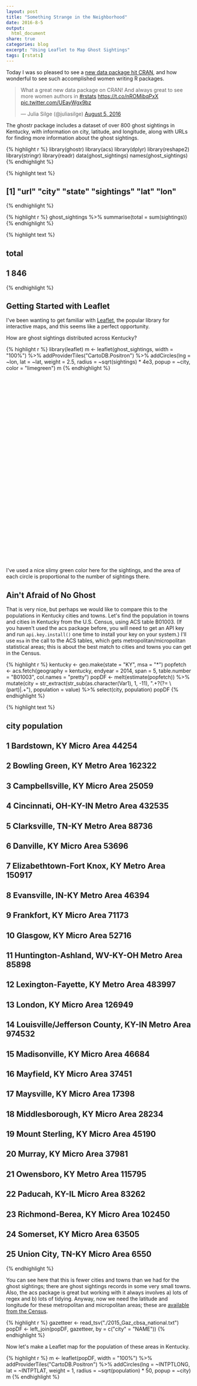 ```yaml
---
layout: post
title: "Something Strange in the Neighborhood"
date: 2016-8-5
output:
  html_document
share: true
categories: blog
excerpt: "Using Leaflet to Map Ghost Sightings"
tags: [rstats]
---
```




Today I was so pleased to see a [new data package hit CRAN](https://cran.r-project.org/web/packages/ghostr/), and how wonderful to see such accomplished women writing R packages.

<blockquote class="twitter-tweet" data-lang="en"><p lang="en" dir="ltr">What a great new data package on CRAN! And always great to see more women authors in <a href="https://twitter.com/hashtag/rstats?src=hash">#rstats</a> <a href="https://t.co/nROMibqPxX">https://t.co/nROMibqPxX</a> <a href="https://t.co/UEayWgx9bz">pic.twitter.com/UEayWgx9bz</a></p>&mdash; Julia Silge (@juliasilge) <a href="https://twitter.com/juliasilge/status/761551224646668289">August 5, 2016</a></blockquote>
<script async src="http://platform.twitter.com/widgets.js" charset="utf-8"></script>

The ghostr package includes a dataset of over 800 ghost sightings in Kentucky, with information on city, latitude, and longitude, along with URLs for finding more information about the ghost sightings.


{% highlight r %}
library(ghostr)
library(acs)
library(dplyr)
library(reshape2)
library(stringr)
library(readr)
data(ghost_sightings)
names(ghost_sightings)
{% endhighlight %}



{% highlight text %}
## [1] "url"       "city"      "state"     "sightings" "lat"       "lon"
{% endhighlight %}



{% highlight r %}
ghost_sightings %>% summarise(total = sum(sightings))
{% endhighlight %}



{% highlight text %}
##   total
## 1   846
{% endhighlight %}

## Getting Started with Leaflet

I've been wanting to get familiar with [Leaflet](https://rstudio.github.io/leaflet/), the popular library for interactive maps, and this seems like a perfect opportunity.

How are ghost sightings distributed across Kentucky?


{% highlight r %}
library(leaflet)
m <- leaflet(ghost_sightings, width = "100%") %>%
        addProviderTiles("CartoDB.Positron") %>%
        addCircles(lng = ~lon, lat = ~lat, weight = 2.5,
                   radius = ~sqrt(sightings) * 4e3, popup = ~city,
                   color = "limegreen")
m
{% endhighlight %}

<!--html_preserve--><div id="htmlwidget-4571" style="width:100%;height:504px;" class="leaflet html-widget"></div>
<script type="application/json" data-for="htmlwidget-4571">{"x":{"calls":[{"method":"addProviderTiles","args":["CartoDB.Positron",null,null,{"errorTileUrl":"","noWrap":false,"zIndex":null,"unloadInvisibleTiles":null,"updateWhenIdle":null,"detectRetina":false,"reuseTiles":false}]},{"method":"addCircles","args":[[36.65171,36.859969,36.690899,38.959508,36.694777,36.76229,37.319255,38.489803,36.804808,36.83342,38.478414,37.734016,38.262293,36.866477,37.809228,36.870611,37.571753,37.396769,37.401992,38.592563,37.62038,39.106449,37.160043,36.964815,36.857278,37.568694,38.520628,37.545613,37.91034,37.619264,37.378667,37.476199,37.787563,36.968522,37.494236,38.062395,38.682572,37.192547,37.348702,39.02756,36.988966,38.786457,36.86505,37.538935,36.722307,37.343397,37.734253,38.680896,38.404804,37.136717,36.783977,37.417268,37.495333,37.476712,37.859248,36.90398,37.83339,36.826754,37.102841,36.759779,37.26704,36.948699,37.743376,39.083671,37.464527,38.324236,38.782844,36.978148,38.390353,37.645633,37.167268,39.112838,36.741682,38.682012,37.623154,37.274212,37.189532,37.516476,37.588949,37.094497,36.980056,37.929235,37.703065,39.016728,37.278411,36.863889,37.892149,38.1051,38.676737,36.799428,36.669649,37.066744,36.829984,37.934257,38.52258,38.4223,38.99895,37.636164,36.663447,37.916104,39.075061,36.642861,38.200906,36.722263,39.047205,36.504228,36.639778,38.209797,38.737563,36.939811,36.995884,37.601728,37.063394,37.25171,36.942589,38.332581,37.260894,38.573135,37.201154,37.892844,36.648378,37.786206,37.417267,36.764777,37.254167,36.843144,37.751726,37.762298,37.451159,37.900055,37.24954,39.066147,36.882588,37.836154,37.391768,38.293412,36.865601,37.179496,37.077313,37.49511,37.473132,37.160925,38.943118,37.866483,37.700638,37.880343,37.445046,37.553146,37.16732,37.586743,37.003698,37.943411,36.853701,37.085054,38.407567,37.619525,37.531766,39.048116,38.037297,37.348154,37.480054,36.920165,36.986434,37.936997,38.040584,37.318406,37.024533,37.493103,38.435901,37.128977,38.114254,38.252665,37.82593,37.917315,36.852033,37.328101,37.153701,37.332829,37.572876,36.741724,37.135,38.641185,37.35038,36.607257,38.150908,37.163333,36.829794,38.183971,37.683378,37.236712,38.056468,37.352862,38.050063,37.937016,37.272275,36.610333,37.071667,37.383656,39.091449,37.880634,36.665047,38.300081,37.372778,37.771907,38.144802,37.083389,37.616667,37.814538,38.209799,38.462288,38.548121,37.650351,38.310625,37.733106,37.479267,36.76203,37.142796,37.665653,37.109216,38.345068,37.397545,37.840346,37.851156,37.747857,37.74951,37.900961,37.673933,37.387048,36.828696,38.298056,38.517303,37.056179,36.84532,37.415878,38.120081,37.917388,37.752592,37.486196,38.086474,37.177022,36.753378,37.606989,38.212014,37.988399,36.694528,38.22257,37.795084,37.798376,37.092022,37.524226,38.72091,37.857173,37.685341,38.271739,37.53119,37.845637,36.832282,36.88401,36.920326,38.03173,37.868611,36.70228,36.723933,36.788419,37.60227,37.771207,38.599243,38.818093,38.052576,37.182873,37.335104,37.74258,38.137015,38.875619,37.844263,38.783396,36.565615,38.179529,37.921476,37.08311,37.999516,38.478607,37.118432,37.683107,36.723412,36.964775,36.743417,38.638125,37.862023,37.990079,36.642281,36.904809,37.178982,37.680278],[-86.261378,-83.248116,-85.134678,-84.387995,-88.278369,-85.010229,-83.970483,-82.828222,-83.64575,-83.841589,-82.637939,-82.756975,-85.057731,-83.888814,-85.466902,-89.009787,-83.70686,-82.654322,-86.875826,-85.317734,-82.269029,-84.478831,-87.02833,-82.948495,-88.350315,-84.296322,-84.384383,-86.153581,-85.316622,-82.843773,-85.903023,-83.674914,-85.672737,-86.480804,-85.148848,-85.710249,-84.065763,-86.267755,-83.476296,-84.724113,-84.59994,-84.369659,-87.835295,-87.258332,-83.622138,-85.341907,-83.547409,-85.179398,-82.600437,-85.95692,-83.228233,-86.996106,-86.221361,-87.820016,-83.918532,-83.068778,-86.632762,-83.453522,-85.30635,-89.1034,-83.212674,-84.096876,-87.703906,-84.508554,-84.506604,-85.472459,-84.605221,-82.988495,-84.294101,-84.77217,-87.692507,-84.47272,-88.295514,-84.589943,-82.723769,-87.511944,-84.11771,-82.806713,-86.0558,-88.080301,-85.612191,-86.179414,-85.864941,-84.600777,-84.658555,-83.194167,-83.445067,-85.7589,-84.330214,-88.791361,-88.528051,-84.599941,-83.770031,-82.887386,-82.717108,-83.733808,-84.626611,-86.717487,-87.47739,-85.956247,-84.447163,-83.927702,-84.873284,-86.577218,-84.559917,-88.874226,-85.796644,-84.558831,-85.058284,-83.843256,-85.911921,-85.905519,-85.422464,-87.279719,-84.008263,-82.948502,-85.498855,-82.830168,-87.178885,-86.221916,-87.166392,-82.793494,-87.480834,-88.295313,-85.786111,-83.321848,-86.413588,-84.843285,-86.90916,-86.754988,-83.193228,-84.703189,-83.878536,-87.590013,-82.729046,-83.658804,-87.488619,-85.906918,-83.391572,-82.843615,-84.815783,-83.373237,-84.544109,-82.538763,-83.973813,-86.283862,-87.143885,-83.383513,-82.92905,-84.793838,-84.161044,-84.641887,-83.157117,-88.886727,-85.378847,-84.577996,-82.790716,-84.508831,-84.896617,-82.955163,-86.293864,-83.190305,-86.947219,-86.902215,-84.503716,-84.939398,-84.075209,-87.131941,-84.967173,-84.083265,-82.603212,-85.758456,-82.401257,-82.731825,-83.354072,-87.498888,-83.761864,-88.081135,-82.752659,-88.636715,-82.776111,-83.744365,-82.694046,-83.714285,-84.683834,-82.749722,-84.849113,-83.432684,-87.916692,-87.475276,-83.943256,-84.340492,-85.545788,-85.991631,-85.891082,-88.314761,-84.748056,-87.642784,-84.495776,-84.572996,-87.442788,-83.174065,-84.268056,-87.111168,-83.764085,-88.600048,-84.409444,-82.807105,-84.252987,-85.303568,-84.999673,-84.951623,-85.487459,-86.988883,-82.518763,-83.694918,-82.92384,-82.771549,-87.881959,-85.615517,-87.76279,-85.94913,-87.354172,-84.294654,-85.969963,-82.747112,-87.546675,-82.537375,-84.116322,-82.748056,-82.697663,-85.088567,-86.887219,-87.265553,-83.614635,-84.858336,-83.068782,-84.090485,-83.126284,-84.635777,-86.190542,-87.528617,-85.223567,-85.715792,-83.958816,-85.355235,-83.704081,-87.761964,-84.604108,-85.893019,-82.958228,-87.414127,-85.222182,-84.686335,-84.661888,-83.858252,-83.534594,-85.702456,-88.520048,-85.342453,-82.597222,-85.69164,-87.262783,-83.819089,-87.113052,-82.757937,-83.318795,-84.660609,-84.729946,-83.148226,-82.579599,-84.144095,-85.074398,-84.610221,-82.417369,-84.901615,-88.811168,-82.871276,-83.259622,-88.74422,-85.943575,-85.475454,-82.826826,-86.87138,-84.470494,-89.089235,-84.159656,-84.560498,-84.66161,-84.17965,-88.738942,-84.08882,-83.302123,-83.684167],[4000,5656.85424949238,5656.85424949238,4000,4000,5656.85424949238,5656.85424949238,4000,4000,6928.20323027551,17888.5438199983,5656.85424949238,4000,6928.20323027551,5656.85424949238,4000,4000,5656.85424949238,4000,4000,4000,12000,4000,4000,8000,5656.85424949238,4000,5656.85424949238,8944.27190999916,5656.85424949238,4000,5656.85424949238,4000,17888.5438199983,6928.20323027551,4000,4000,4000,8000,8000,4000,5656.85424949238,4000,5656.85424949238,4000,6928.20323027551,8000,4000,4000,4000,5656.85424949238,4000,4000,4000,4000,4000,5656.85424949238,8000,4000,5656.85424949238,4000,17888.5438199983,4000,12000,4000,4000,5656.85424949238,5656.85424949238,8944.27190999916,8944.27190999916,6928.20323027551,5656.85424949238,4000,5656.85424949238,5656.85424949238,4000,4000,6928.20323027551,4000,5656.85424949238,5656.85424949238,4000,5656.85424949238,4000,5656.85424949238,5656.85424949238,4000,4000,12000,4000,5656.85424949238,6928.20323027551,8000,5656.85424949238,4000,5656.85424949238,5656.85424949238,5656.85424949238,24331.0501211929,24657.6560118759,14966.6295470958,4000,5656.85424949238,4000,4000,4000,4000,11313.7084989848,6928.20323027551,5656.85424949238,6928.20323027551,4000,4000,4000,4000,8000,4000,4000,8944.27190999916,6928.20323027551,4000,4000,4000,5656.85424949238,4000,5656.85424949238,4000,5656.85424949238,8000,4000,8000,4000,4000,14422.205101856,5656.85424949238,4000,5656.85424949238,8944.27190999916,4000,4000,5656.85424949238,4000,4000,6928.20323027551,5656.85424949238,4000,8000,5656.85424949238,4000,4000,5656.85424949238,4000,4000,4000,5656.85424949238,9797.95897113271,6928.20323027551,8000,8944.27190999916,5656.85424949238,4000,4000,6928.20323027551,5656.85424949238,8944.27190999916,8944.27190999916,5656.85424949238,8944.27190999916,4000,8944.27190999916,4000,12649.1106406735,4000,5656.85424949238,4000,5656.85424949238,4000,5656.85424949238,4000,8000,5656.85424949238,4000,4000,13856.406460551,4000,4000,6928.20323027551,4000,5656.85424949238,4000,8000,6928.20323027551,4000,4000,5656.85424949238,13266.4991614216,4000,4000,16000,8000,6928.20323027551,4000,4000,24331.0501211929,6928.20323027551,11313.7084989848,4000,4000,6928.20323027551,4000,4000,9797.95897113271,4000,4000,6928.20323027551,6928.20323027551,4000,5656.85424949238,5656.85424949238,4000,4000,8000,4000,10583.0052442584,4000,5656.85424949238,5656.85424949238,4000,5656.85424949238,4000,4000,5656.85424949238,4000,5656.85424949238,8000,4000,4000,5656.85424949238,4000,4000,11313.7084989848,4000,5656.85424949238,8000,4000,5656.85424949238,4000,4000,12000,4000,5656.85424949238,4000,5656.85424949238,4000,8000,4000,4000,4000,8000,10583.0052442584,4000,9797.95897113271,5656.85424949238,4000,6928.20323027551,4000,4000,4000,5656.85424949238,4000,5656.85424949238,5656.85424949238,4000,6928.20323027551,8000,5656.85424949238,5656.85424949238,5656.85424949238,6928.20323027551,4000,5656.85424949238,4000,5656.85424949238,6928.20323027551,5656.85424949238,4000,9797.95897113271,4000,6928.20323027551,11313.7084989848,4000,4000,4000,4000],null,null,{"lineCap":null,"lineJoin":null,"clickable":true,"pointerEvents":null,"className":"","stroke":true,"color":"limegreen","weight":2.5,"opacity":0.5,"fill":true,"fillColor":"limegreen","fillOpacity":0.2,"dashArray":null},["Adolphus","Ages Brookside","Albany","Alexandria","Almo","Alpha","Annville","Argillite","Arjay","Artemus","Ashland","Auxier","Bagdad","Barbourville","Bardstown","Bardwell","Beattyville","Beaver","Beaver Dam","Bedford","Belfry","Bellevue","Belton","Benham","Benton","Berea","Berry","Big Clifty","Bloomfield","Blue River","Bonnieville","Booneville","Boston","Bowling Green","Bradfordsville","Brooks","Brooksville","Brownsville","Buckhorn","Burlington","Burnside","Butler","Cadiz","Calhoun","Calvin","Campbellsville","Campton","Carrollton","Catlettsburg","Cave City","Cawood","Centertown","Clarkson","Clay","Clay City","Closplint","Cloverport","Coldiron","Columbia","Columbus","Combs","Corbin","Corydon","Covington","Crab Orchard","Crestwood","Crittenden","Cumberland","Cynthiana","Danville","Dawson Springs","Dayton","Dexter","Dry Ridge","Dwale","Earlington","East Bernstadt","Eastern","Eastview","Eddyville","Edmonton","Ekron","Elizabethtown","Erlanger","Eubank","Evarts","Ezel","Fairdale","Falmouth","Fancy Farm","Farmington","Ferguson","Flat Lick","Flatgap","Flatwoods","Flemingsburg","Florence","Fordsville","Fort Campbell","Fort Knox","Fort Thomas","Frakes","Frankfort","Franklin","Ft Mitchell","Fulton","Gamaliel","Georgetown","Ghent","Girdler","Glasgow","Glendale","Gradyville","Graham","Gray","Grayson","Greensburg","Greenup","Greenville","Guston","Guthrie","Hagerhill","Hanson","Hardin","Hardyville","Harlan","Harned","Harrodsburg","Hartford","Hawesville","Hazard","Hebron","Heidrick","Henderson","Hi Hat","Hillsboro","Hopkinsville","Horse Cave","Hoskinston","Hueysville","Hustonville","Hyden","Independence","Inez","Irvine","Irvington","Island","Jackson","Jeremiah","Junction City","Keavy","Keene","Kenvir","Kevil","La Grange","Lancaster","Langley","Latonia","Lawrenceburg","Leburn","Leitchfield","Lejunior","Lewisburg","Lewisport","Lexington","Liberty","Lily","Livermore","Lockport","London","Louisa","Louisville","Lovely","Lowmansville","Loyall","Madisonville","Manchester","Marion","Martin","Mayfield","Mayking","Maysville","Melvin","Middlesboro","Midway","Millstone","Monticello","Morehead","Morganfield","Mortons Gap","Mount Sterling","Mount Vernon","Mount Washington","Muldraugh","Munfordville","Murray","Nancy","Nebo","Newport","Nicholasville","Oak Grove","Olive Hill","Orlando","Owensboro","Owingsville","Paducah","Paint Lick","Paintsville","Paris","Pendleton","Perry Park","Perryville","Pewee Valley","Philpot","Pikeville","Pineville","Premium","Prestonsburg","Princeton","Prospect","Providence","Radcliff","Reed","Richmond","Rineyville","River","Robards","Robinson Creek","Rockholds","Rush","Russell","Russell Springs","Russellville","Sacramento","Salt Lick","Salvisa","Salyersville","Sandgap","Sandy Hook","Science Hill","Scottsville","Sebree","Shelbyville","Shepherdsville","Siler","Simpsonville","Slade","Smith Mills","Somerset","Sonora","South Shore","Spottsville","Springfield","Stamping Ground","Stanford","Stanton","Stoney Fork","Summer Shade","Symsonia","Taylorsville","Tomahawk","Tompkinsville","Trenton","Trosper","Utica","Van Lear","Vanceburg","Verona","Versailles","Viper","Virgie","Waco","Waddy","Walton","Warfield","Warsaw","Water Valley","Webbville","West Liberty","West Paducah","West Point","Westport","Whitesburg","Whitesville","Whitley City","Wickliffe","Williamsburg","Williamstown","Wilmore","Winchester","Wingo","Woodbine","Wooton","Zoe"]]}],"limits":{"lat":[36.504228,39.112838],"lng":[-89.1034,-82.269029]}},"evals":[],"jsHooks":[]}</script><!--/html_preserve-->

I've used a nice slimy green color here for the sightings, and the area of each circle is proportional to the number of sightings there.

## Ain't Afraid of No Ghost

That is very nice, but perhaps we would like to compare this to the populations in Kentucky cities and towns. Let's find the population in towns and cities in Kentucky from the U.S. Census, using ACS table B01003. (If you haven't used the acs package before, you will need to get an API key and run `api.key.install()` one time to install your key on your system.) I'll use `msa` in the call to the ACS tables, which gets metropolitan/micropolitan statistical areas; this is about the best match to cities and towns you can get in the Census.


{% highlight r %}
kentucky <- geo.make(state = "KY", msa = "*")
popfetch <- acs.fetch(geography = kentucky, 
                      endyear = 2014,
                      span = 5, 
                      table.number = "B01003",
                      col.names = "pretty")
popDF <- melt(estimate(popfetch)) %>%
        mutate(city = str_extract(str_sub(as.character(Var1), 1, -11), ".+?(?= \\(part)|.+"),
               population = value) %>%
        select(city, population)
popDF
{% endhighlight %}



{% highlight text %}
##                                             city population
## 1                       Bardstown, KY Micro Area      44254
## 2                   Bowling Green, KY Metro Area     162322
## 3                  Campbellsville, KY Micro Area      25059
## 4                Cincinnati, OH-KY-IN Metro Area     432535
## 5                  Clarksville, TN-KY Metro Area      88736
## 6                        Danville, KY Micro Area      53696
## 7         Elizabethtown-Fort Knox, KY Metro Area     150917
## 8                   Evansville, IN-KY Metro Area      46394
## 9                       Frankfort, KY Micro Area      71173
## 10                        Glasgow, KY Micro Area      52716
## 11       Huntington-Ashland, WV-KY-OH Metro Area      85898
## 12              Lexington-Fayette, KY Metro Area     483997
## 13                         London, KY Micro Area     126949
## 14 Louisville/Jefferson County, KY-IN Metro Area     974532
## 15                   Madisonville, KY Micro Area      46684
## 16                       Mayfield, KY Micro Area      37451
## 17                      Maysville, KY Micro Area      17398
## 18                 Middlesborough, KY Micro Area      28234
## 19                 Mount Sterling, KY Micro Area      45190
## 20                         Murray, KY Micro Area      37981
## 21                      Owensboro, KY Metro Area     115795
## 22                     Paducah, KY-IL Micro Area      83262
## 23                 Richmond-Berea, KY Micro Area     102450
## 24                       Somerset, KY Micro Area      63505
## 25                  Union City, TN-KY Micro Area       6550
{% endhighlight %}

You can see here that this is fewer cities and towns than we had for the ghost sightings; there are ghost sightings records in some very small towns. Also, the acs package is great but working with it always involves a) lots of regex and b) lots of tidying. Anyway, now we need the latitude and longitude for these metropolitan and micropolitan areas; these are [available from the Census](https://www.census.gov/geo/maps-data/data/gazetteer2015.html). 


{% highlight r %}
gazetteer <- read_tsv("./2015_Gaz_cbsa_national.txt")
popDF <- left_join(popDF, gazetteer, by = c("city" = "NAME"))
{% endhighlight %}

Now let's make a Leaflet map for the population of these areas in Kentucky.


{% highlight r %}
m <- leaflet(popDF, width = "100%") %>%
        addProviderTiles("CartoDB.Positron") %>%
        addCircles(lng = ~INTPTLONG, lat = ~INTPTLAT, weight = 1,
                   radius = ~sqrt(population) * 50, popup = ~city)
m
{% endhighlight %}

<!--html_preserve--><div id="htmlwidget-9825" style="width:100%;height:504px;" class="leaflet html-widget"></div>
<script type="application/json" data-for="htmlwidget-9825">{"x":{"calls":[{"method":"addProviderTiles","args":["CartoDB.Positron",null,null,{"errorTileUrl":"","noWrap":false,"zIndex":null,"unloadInvisibleTiles":null,"updateWhenIdle":null,"detectRetina":false,"reuseTiles":false}]},{"method":"addCircles","args":[[37.803188,37.046821,37.366184,39.069458,36.749207,37.507848,37.73298,38.02007,38.120504,36.967571,38.373691,38.102844,36.92061,38.33524,37.31107,36.723344,38.594164,36.72268,38.036623,36.620978,37.693723,37.134181,37.57168,37.108312,36.408823],[-85.465955,-86.397068,-85.327836,-84.427153,-87.558283,-84.735684,-85.972171,-87.586166,-84.938336,-85.815497,-82.385193,-84.438572,-84.045368,-85.668941,-87.542196,-88.649897,-83.828006,-83.681046,-83.74588,-88.274086,-87.077058,-88.656668,-84.296264,-84.579986,-89.162683],[10518.3173559272,20144.6022546984,7915.01737205927,32883.6965683604,14894.2942095287,11586.1986863682,19424.0186367291,10769.6332342378,13339.1341548093,11479.982578384,14654.1802909613,34784.9464567649,17814.9515856766,49359.1936725064,10803.2402546643,9676.13042491677,6595.07391922183,8401.48796345028,10628.9698466032,9744.35734155927,17014.3321937712,14427.5777592775,16003.9057732792,12600.0992059587,4046.60351405966],null,null,{"lineCap":null,"lineJoin":null,"clickable":true,"pointerEvents":null,"className":"","stroke":true,"color":"#03F","weight":1,"opacity":0.5,"fill":true,"fillColor":"#03F","fillOpacity":0.2,"dashArray":null},["Bardstown, KY Micro Area","Bowling Green, KY Metro Area","Campbellsville, KY Micro Area","Cincinnati, OH-KY-IN Metro Area","Clarksville, TN-KY Metro Area","Danville, KY Micro Area","Elizabethtown-Fort Knox, KY Metro Area","Evansville, IN-KY Metro Area","Frankfort, KY Micro Area","Glasgow, KY Micro Area","Huntington-Ashland, WV-KY-OH Metro Area","Lexington-Fayette, KY Metro Area","London, KY Micro Area","Louisville/Jefferson County, KY-IN Metro Area","Madisonville, KY Micro Area","Mayfield, KY Micro Area","Maysville, KY Micro Area","Middlesborough, KY Micro Area","Mount Sterling, KY Micro Area","Murray, KY Micro Area","Owensboro, KY Metro Area","Paducah, KY-IL Micro Area","Richmond-Berea, KY Micro Area","Somerset, KY Micro Area","Union City, TN-KY Micro Area"]]}],"limits":{"lat":[36.408823,39.069458],"lng":[-89.162683,-82.385193]}},"evals":[],"jsHooks":[]}</script><!--/html_preserve-->

Actually, let's bind these data frames together and map them at the same time to compare.


{% highlight r %}
mapDF <- bind_rows(popDF %>%
                           mutate(lat = INTPTLAT, long = INTPTLONG, 
                                  weight = 1, radius = sqrt(population) * 50, 
                                  type = "Population") %>%
                           select(lat, long, city, weight, radius, type),
                   ghost_sightings %>% 
                           mutate(lat = lat, long = lon, city = city, 
                                  weight = 2.5, radius = sqrt(sightings) * 4e3, 
                                  type = "Ghost Sighting") %>%
                           select(lat, long, city, weight, radius, type))
typepal <- colorFactor(c("limegreen", "blue"), mapDF$type)
m <- leaflet(mapDF, width = "100%") %>%
        addProviderTiles("CartoDB.Positron") %>%
        addCircles(lng = ~long, lat = ~lat, weight = ~weight,
                   radius = ~radius, popup = ~city, color = ~typepal(type)) %>%
        addLegend(pal = typepal, values = ~type, title = NULL)
m
{% endhighlight %}

<!--html_preserve--><div id="htmlwidget-329" style="width:100%;height:504px;" class="leaflet html-widget"></div>
<script type="application/json" data-for="htmlwidget-329">{"x":{"calls":[{"method":"addProviderTiles","args":["CartoDB.Positron",null,null,{"errorTileUrl":"","noWrap":false,"zIndex":null,"unloadInvisibleTiles":null,"updateWhenIdle":null,"detectRetina":false,"reuseTiles":false}]},{"method":"addCircles","args":[[37.803188,37.046821,37.366184,39.069458,36.749207,37.507848,37.73298,38.02007,38.120504,36.967571,38.373691,38.102844,36.92061,38.33524,37.31107,36.723344,38.594164,36.72268,38.036623,36.620978,37.693723,37.134181,37.57168,37.108312,36.408823,36.65171,36.859969,36.690899,38.959508,36.694777,36.76229,37.319255,38.489803,36.804808,36.83342,38.478414,37.734016,38.262293,36.866477,37.809228,36.870611,37.571753,37.396769,37.401992,38.592563,37.62038,39.106449,37.160043,36.964815,36.857278,37.568694,38.520628,37.545613,37.91034,37.619264,37.378667,37.476199,37.787563,36.968522,37.494236,38.062395,38.682572,37.192547,37.348702,39.02756,36.988966,38.786457,36.86505,37.538935,36.722307,37.343397,37.734253,38.680896,38.404804,37.136717,36.783977,37.417268,37.495333,37.476712,37.859248,36.90398,37.83339,36.826754,37.102841,36.759779,37.26704,36.948699,37.743376,39.083671,37.464527,38.324236,38.782844,36.978148,38.390353,37.645633,37.167268,39.112838,36.741682,38.682012,37.623154,37.274212,37.189532,37.516476,37.588949,37.094497,36.980056,37.929235,37.703065,39.016728,37.278411,36.863889,37.892149,38.1051,38.676737,36.799428,36.669649,37.066744,36.829984,37.934257,38.52258,38.4223,38.99895,37.636164,36.663447,37.916104,39.075061,36.642861,38.200906,36.722263,39.047205,36.504228,36.639778,38.209797,38.737563,36.939811,36.995884,37.601728,37.063394,37.25171,36.942589,38.332581,37.260894,38.573135,37.201154,37.892844,36.648378,37.786206,37.417267,36.764777,37.254167,36.843144,37.751726,37.762298,37.451159,37.900055,37.24954,39.066147,36.882588,37.836154,37.391768,38.293412,36.865601,37.179496,37.077313,37.49511,37.473132,37.160925,38.943118,37.866483,37.700638,37.880343,37.445046,37.553146,37.16732,37.586743,37.003698,37.943411,36.853701,37.085054,38.407567,37.619525,37.531766,39.048116,38.037297,37.348154,37.480054,36.920165,36.986434,37.936997,38.040584,37.318406,37.024533,37.493103,38.435901,37.128977,38.114254,38.252665,37.82593,37.917315,36.852033,37.328101,37.153701,37.332829,37.572876,36.741724,37.135,38.641185,37.35038,36.607257,38.150908,37.163333,36.829794,38.183971,37.683378,37.236712,38.056468,37.352862,38.050063,37.937016,37.272275,36.610333,37.071667,37.383656,39.091449,37.880634,36.665047,38.300081,37.372778,37.771907,38.144802,37.083389,37.616667,37.814538,38.209799,38.462288,38.548121,37.650351,38.310625,37.733106,37.479267,36.76203,37.142796,37.665653,37.109216,38.345068,37.397545,37.840346,37.851156,37.747857,37.74951,37.900961,37.673933,37.387048,36.828696,38.298056,38.517303,37.056179,36.84532,37.415878,38.120081,37.917388,37.752592,37.486196,38.086474,37.177022,36.753378,37.606989,38.212014,37.988399,36.694528,38.22257,37.795084,37.798376,37.092022,37.524226,38.72091,37.857173,37.685341,38.271739,37.53119,37.845637,36.832282,36.88401,36.920326,38.03173,37.868611,36.70228,36.723933,36.788419,37.60227,37.771207,38.599243,38.818093,38.052576,37.182873,37.335104,37.74258,38.137015,38.875619,37.844263,38.783396,36.565615,38.179529,37.921476,37.08311,37.999516,38.478607,37.118432,37.683107,36.723412,36.964775,36.743417,38.638125,37.862023,37.990079,36.642281,36.904809,37.178982,37.680278],[-85.465955,-86.397068,-85.327836,-84.427153,-87.558283,-84.735684,-85.972171,-87.586166,-84.938336,-85.815497,-82.385193,-84.438572,-84.045368,-85.668941,-87.542196,-88.649897,-83.828006,-83.681046,-83.74588,-88.274086,-87.077058,-88.656668,-84.296264,-84.579986,-89.162683,-86.261378,-83.248116,-85.134678,-84.387995,-88.278369,-85.010229,-83.970483,-82.828222,-83.64575,-83.841589,-82.637939,-82.756975,-85.057731,-83.888814,-85.466902,-89.009787,-83.70686,-82.654322,-86.875826,-85.317734,-82.269029,-84.478831,-87.02833,-82.948495,-88.350315,-84.296322,-84.384383,-86.153581,-85.316622,-82.843773,-85.903023,-83.674914,-85.672737,-86.480804,-85.148848,-85.710249,-84.065763,-86.267755,-83.476296,-84.724113,-84.59994,-84.369659,-87.835295,-87.258332,-83.622138,-85.341907,-83.547409,-85.179398,-82.600437,-85.95692,-83.228233,-86.996106,-86.221361,-87.820016,-83.918532,-83.068778,-86.632762,-83.453522,-85.30635,-89.1034,-83.212674,-84.096876,-87.703906,-84.508554,-84.506604,-85.472459,-84.605221,-82.988495,-84.294101,-84.77217,-87.692507,-84.47272,-88.295514,-84.589943,-82.723769,-87.511944,-84.11771,-82.806713,-86.0558,-88.080301,-85.612191,-86.179414,-85.864941,-84.600777,-84.658555,-83.194167,-83.445067,-85.7589,-84.330214,-88.791361,-88.528051,-84.599941,-83.770031,-82.887386,-82.717108,-83.733808,-84.626611,-86.717487,-87.47739,-85.956247,-84.447163,-83.927702,-84.873284,-86.577218,-84.559917,-88.874226,-85.796644,-84.558831,-85.058284,-83.843256,-85.911921,-85.905519,-85.422464,-87.279719,-84.008263,-82.948502,-85.498855,-82.830168,-87.178885,-86.221916,-87.166392,-82.793494,-87.480834,-88.295313,-85.786111,-83.321848,-86.413588,-84.843285,-86.90916,-86.754988,-83.193228,-84.703189,-83.878536,-87.590013,-82.729046,-83.658804,-87.488619,-85.906918,-83.391572,-82.843615,-84.815783,-83.373237,-84.544109,-82.538763,-83.973813,-86.283862,-87.143885,-83.383513,-82.92905,-84.793838,-84.161044,-84.641887,-83.157117,-88.886727,-85.378847,-84.577996,-82.790716,-84.508831,-84.896617,-82.955163,-86.293864,-83.190305,-86.947219,-86.902215,-84.503716,-84.939398,-84.075209,-87.131941,-84.967173,-84.083265,-82.603212,-85.758456,-82.401257,-82.731825,-83.354072,-87.498888,-83.761864,-88.081135,-82.752659,-88.636715,-82.776111,-83.744365,-82.694046,-83.714285,-84.683834,-82.749722,-84.849113,-83.432684,-87.916692,-87.475276,-83.943256,-84.340492,-85.545788,-85.991631,-85.891082,-88.314761,-84.748056,-87.642784,-84.495776,-84.572996,-87.442788,-83.174065,-84.268056,-87.111168,-83.764085,-88.600048,-84.409444,-82.807105,-84.252987,-85.303568,-84.999673,-84.951623,-85.487459,-86.988883,-82.518763,-83.694918,-82.92384,-82.771549,-87.881959,-85.615517,-87.76279,-85.94913,-87.354172,-84.294654,-85.969963,-82.747112,-87.546675,-82.537375,-84.116322,-82.748056,-82.697663,-85.088567,-86.887219,-87.265553,-83.614635,-84.858336,-83.068782,-84.090485,-83.126284,-84.635777,-86.190542,-87.528617,-85.223567,-85.715792,-83.958816,-85.355235,-83.704081,-87.761964,-84.604108,-85.893019,-82.958228,-87.414127,-85.222182,-84.686335,-84.661888,-83.858252,-83.534594,-85.702456,-88.520048,-85.342453,-82.597222,-85.69164,-87.262783,-83.819089,-87.113052,-82.757937,-83.318795,-84.660609,-84.729946,-83.148226,-82.579599,-84.144095,-85.074398,-84.610221,-82.417369,-84.901615,-88.811168,-82.871276,-83.259622,-88.74422,-85.943575,-85.475454,-82.826826,-86.87138,-84.470494,-89.089235,-84.159656,-84.560498,-84.66161,-84.17965,-88.738942,-84.08882,-83.302123,-83.684167],[10518.3173559272,20144.6022546984,7915.01737205927,32883.6965683604,14894.2942095287,11586.1986863682,19424.0186367291,10769.6332342378,13339.1341548093,11479.982578384,14654.1802909613,34784.9464567649,17814.9515856766,49359.1936725064,10803.2402546643,9676.13042491677,6595.07391922183,8401.48796345028,10628.9698466032,9744.35734155927,17014.3321937712,14427.5777592775,16003.9057732792,12600.0992059587,4046.60351405966,4000,5656.85424949238,5656.85424949238,4000,4000,5656.85424949238,5656.85424949238,4000,4000,6928.20323027551,17888.5438199983,5656.85424949238,4000,6928.20323027551,5656.85424949238,4000,4000,5656.85424949238,4000,4000,4000,12000,4000,4000,8000,5656.85424949238,4000,5656.85424949238,8944.27190999916,5656.85424949238,4000,5656.85424949238,4000,17888.5438199983,6928.20323027551,4000,4000,4000,8000,8000,4000,5656.85424949238,4000,5656.85424949238,4000,6928.20323027551,8000,4000,4000,4000,5656.85424949238,4000,4000,4000,4000,4000,5656.85424949238,8000,4000,5656.85424949238,4000,17888.5438199983,4000,12000,4000,4000,5656.85424949238,5656.85424949238,8944.27190999916,8944.27190999916,6928.20323027551,5656.85424949238,4000,5656.85424949238,5656.85424949238,4000,4000,6928.20323027551,4000,5656.85424949238,5656.85424949238,4000,5656.85424949238,4000,5656.85424949238,5656.85424949238,4000,4000,12000,4000,5656.85424949238,6928.20323027551,8000,5656.85424949238,4000,5656.85424949238,5656.85424949238,5656.85424949238,24331.0501211929,24657.6560118759,14966.6295470958,4000,5656.85424949238,4000,4000,4000,4000,11313.7084989848,6928.20323027551,5656.85424949238,6928.20323027551,4000,4000,4000,4000,8000,4000,4000,8944.27190999916,6928.20323027551,4000,4000,4000,5656.85424949238,4000,5656.85424949238,4000,5656.85424949238,8000,4000,8000,4000,4000,14422.205101856,5656.85424949238,4000,5656.85424949238,8944.27190999916,4000,4000,5656.85424949238,4000,4000,6928.20323027551,5656.85424949238,4000,8000,5656.85424949238,4000,4000,5656.85424949238,4000,4000,4000,5656.85424949238,9797.95897113271,6928.20323027551,8000,8944.27190999916,5656.85424949238,4000,4000,6928.20323027551,5656.85424949238,8944.27190999916,8944.27190999916,5656.85424949238,8944.27190999916,4000,8944.27190999916,4000,12649.1106406735,4000,5656.85424949238,4000,5656.85424949238,4000,5656.85424949238,4000,8000,5656.85424949238,4000,4000,13856.406460551,4000,4000,6928.20323027551,4000,5656.85424949238,4000,8000,6928.20323027551,4000,4000,5656.85424949238,13266.4991614216,4000,4000,16000,8000,6928.20323027551,4000,4000,24331.0501211929,6928.20323027551,11313.7084989848,4000,4000,6928.20323027551,4000,4000,9797.95897113271,4000,4000,6928.20323027551,6928.20323027551,4000,5656.85424949238,5656.85424949238,4000,4000,8000,4000,10583.0052442584,4000,5656.85424949238,5656.85424949238,4000,5656.85424949238,4000,4000,5656.85424949238,4000,5656.85424949238,8000,4000,4000,5656.85424949238,4000,4000,11313.7084989848,4000,5656.85424949238,8000,4000,5656.85424949238,4000,4000,12000,4000,5656.85424949238,4000,5656.85424949238,4000,8000,4000,4000,4000,8000,10583.0052442584,4000,9797.95897113271,5656.85424949238,4000,6928.20323027551,4000,4000,4000,5656.85424949238,4000,5656.85424949238,5656.85424949238,4000,6928.20323027551,8000,5656.85424949238,5656.85424949238,5656.85424949238,6928.20323027551,4000,5656.85424949238,4000,5656.85424949238,6928.20323027551,5656.85424949238,4000,9797.95897113271,4000,6928.20323027551,11313.7084989848,4000,4000,4000,4000],null,null,{"lineCap":null,"lineJoin":null,"clickable":true,"pointerEvents":null,"className":"","stroke":true,"color":["#0000FF","#0000FF","#0000FF","#0000FF","#0000FF","#0000FF","#0000FF","#0000FF","#0000FF","#0000FF","#0000FF","#0000FF","#0000FF","#0000FF","#0000FF","#0000FF","#0000FF","#0000FF","#0000FF","#0000FF","#0000FF","#0000FF","#0000FF","#0000FF","#0000FF","#32CD32","#32CD32","#32CD32","#32CD32","#32CD32","#32CD32","#32CD32","#32CD32","#32CD32","#32CD32","#32CD32","#32CD32","#32CD32","#32CD32","#32CD32","#32CD32","#32CD32","#32CD32","#32CD32","#32CD32","#32CD32","#32CD32","#32CD32","#32CD32","#32CD32","#32CD32","#32CD32","#32CD32","#32CD32","#32CD32","#32CD32","#32CD32","#32CD32","#32CD32","#32CD32","#32CD32","#32CD32","#32CD32","#32CD32","#32CD32","#32CD32","#32CD32","#32CD32","#32CD32","#32CD32","#32CD32","#32CD32","#32CD32","#32CD32","#32CD32","#32CD32","#32CD32","#32CD32","#32CD32","#32CD32","#32CD32","#32CD32","#32CD32","#32CD32","#32CD32","#32CD32","#32CD32","#32CD32","#32CD32","#32CD32","#32CD32","#32CD32","#32CD32","#32CD32","#32CD32","#32CD32","#32CD32","#32CD32","#32CD32","#32CD32","#32CD32","#32CD32","#32CD32","#32CD32","#32CD32","#32CD32","#32CD32","#32CD32","#32CD32","#32CD32","#32CD32","#32CD32","#32CD32","#32CD32","#32CD32","#32CD32","#32CD32","#32CD32","#32CD32","#32CD32","#32CD32","#32CD32","#32CD32","#32CD32","#32CD32","#32CD32","#32CD32","#32CD32","#32CD32","#32CD32","#32CD32","#32CD32","#32CD32","#32CD32","#32CD32","#32CD32","#32CD32","#32CD32","#32CD32","#32CD32","#32CD32","#32CD32","#32CD32","#32CD32","#32CD32","#32CD32","#32CD32","#32CD32","#32CD32","#32CD32","#32CD32","#32CD32","#32CD32","#32CD32","#32CD32","#32CD32","#32CD32","#32CD32","#32CD32","#32CD32","#32CD32","#32CD32","#32CD32","#32CD32","#32CD32","#32CD32","#32CD32","#32CD32","#32CD32","#32CD32","#32CD32","#32CD32","#32CD32","#32CD32","#32CD32","#32CD32","#32CD32","#32CD32","#32CD32","#32CD32","#32CD32","#32CD32","#32CD32","#32CD32","#32CD32","#32CD32","#32CD32","#32CD32","#32CD32","#32CD32","#32CD32","#32CD32","#32CD32","#32CD32","#32CD32","#32CD32","#32CD32","#32CD32","#32CD32","#32CD32","#32CD32","#32CD32","#32CD32","#32CD32","#32CD32","#32CD32","#32CD32","#32CD32","#32CD32","#32CD32","#32CD32","#32CD32","#32CD32","#32CD32","#32CD32","#32CD32","#32CD32","#32CD32","#32CD32","#32CD32","#32CD32","#32CD32","#32CD32","#32CD32","#32CD32","#32CD32","#32CD32","#32CD32","#32CD32","#32CD32","#32CD32","#32CD32","#32CD32","#32CD32","#32CD32","#32CD32","#32CD32","#32CD32","#32CD32","#32CD32","#32CD32","#32CD32","#32CD32","#32CD32","#32CD32","#32CD32","#32CD32","#32CD32","#32CD32","#32CD32","#32CD32","#32CD32","#32CD32","#32CD32","#32CD32","#32CD32","#32CD32","#32CD32","#32CD32","#32CD32","#32CD32","#32CD32","#32CD32","#32CD32","#32CD32","#32CD32","#32CD32","#32CD32","#32CD32","#32CD32","#32CD32","#32CD32","#32CD32","#32CD32","#32CD32","#32CD32","#32CD32","#32CD32","#32CD32","#32CD32","#32CD32","#32CD32","#32CD32","#32CD32","#32CD32","#32CD32","#32CD32","#32CD32","#32CD32","#32CD32","#32CD32","#32CD32","#32CD32","#32CD32","#32CD32","#32CD32","#32CD32","#32CD32","#32CD32","#32CD32","#32CD32","#32CD32","#32CD32","#32CD32","#32CD32","#32CD32","#32CD32","#32CD32","#32CD32","#32CD32","#32CD32","#32CD32","#32CD32","#32CD32","#32CD32","#32CD32","#32CD32","#32CD32","#32CD32"],"weight":[1,1,1,1,1,1,1,1,1,1,1,1,1,1,1,1,1,1,1,1,1,1,1,1,1,2.5,2.5,2.5,2.5,2.5,2.5,2.5,2.5,2.5,2.5,2.5,2.5,2.5,2.5,2.5,2.5,2.5,2.5,2.5,2.5,2.5,2.5,2.5,2.5,2.5,2.5,2.5,2.5,2.5,2.5,2.5,2.5,2.5,2.5,2.5,2.5,2.5,2.5,2.5,2.5,2.5,2.5,2.5,2.5,2.5,2.5,2.5,2.5,2.5,2.5,2.5,2.5,2.5,2.5,2.5,2.5,2.5,2.5,2.5,2.5,2.5,2.5,2.5,2.5,2.5,2.5,2.5,2.5,2.5,2.5,2.5,2.5,2.5,2.5,2.5,2.5,2.5,2.5,2.5,2.5,2.5,2.5,2.5,2.5,2.5,2.5,2.5,2.5,2.5,2.5,2.5,2.5,2.5,2.5,2.5,2.5,2.5,2.5,2.5,2.5,2.5,2.5,2.5,2.5,2.5,2.5,2.5,2.5,2.5,2.5,2.5,2.5,2.5,2.5,2.5,2.5,2.5,2.5,2.5,2.5,2.5,2.5,2.5,2.5,2.5,2.5,2.5,2.5,2.5,2.5,2.5,2.5,2.5,2.5,2.5,2.5,2.5,2.5,2.5,2.5,2.5,2.5,2.5,2.5,2.5,2.5,2.5,2.5,2.5,2.5,2.5,2.5,2.5,2.5,2.5,2.5,2.5,2.5,2.5,2.5,2.5,2.5,2.5,2.5,2.5,2.5,2.5,2.5,2.5,2.5,2.5,2.5,2.5,2.5,2.5,2.5,2.5,2.5,2.5,2.5,2.5,2.5,2.5,2.5,2.5,2.5,2.5,2.5,2.5,2.5,2.5,2.5,2.5,2.5,2.5,2.5,2.5,2.5,2.5,2.5,2.5,2.5,2.5,2.5,2.5,2.5,2.5,2.5,2.5,2.5,2.5,2.5,2.5,2.5,2.5,2.5,2.5,2.5,2.5,2.5,2.5,2.5,2.5,2.5,2.5,2.5,2.5,2.5,2.5,2.5,2.5,2.5,2.5,2.5,2.5,2.5,2.5,2.5,2.5,2.5,2.5,2.5,2.5,2.5,2.5,2.5,2.5,2.5,2.5,2.5,2.5,2.5,2.5,2.5,2.5,2.5,2.5,2.5,2.5,2.5,2.5,2.5,2.5,2.5,2.5,2.5,2.5,2.5,2.5,2.5,2.5,2.5,2.5,2.5,2.5,2.5,2.5,2.5,2.5,2.5,2.5,2.5,2.5,2.5,2.5,2.5,2.5,2.5,2.5,2.5,2.5,2.5,2.5,2.5],"opacity":0.5,"fill":true,"fillColor":["#0000FF","#0000FF","#0000FF","#0000FF","#0000FF","#0000FF","#0000FF","#0000FF","#0000FF","#0000FF","#0000FF","#0000FF","#0000FF","#0000FF","#0000FF","#0000FF","#0000FF","#0000FF","#0000FF","#0000FF","#0000FF","#0000FF","#0000FF","#0000FF","#0000FF","#32CD32","#32CD32","#32CD32","#32CD32","#32CD32","#32CD32","#32CD32","#32CD32","#32CD32","#32CD32","#32CD32","#32CD32","#32CD32","#32CD32","#32CD32","#32CD32","#32CD32","#32CD32","#32CD32","#32CD32","#32CD32","#32CD32","#32CD32","#32CD32","#32CD32","#32CD32","#32CD32","#32CD32","#32CD32","#32CD32","#32CD32","#32CD32","#32CD32","#32CD32","#32CD32","#32CD32","#32CD32","#32CD32","#32CD32","#32CD32","#32CD32","#32CD32","#32CD32","#32CD32","#32CD32","#32CD32","#32CD32","#32CD32","#32CD32","#32CD32","#32CD32","#32CD32","#32CD32","#32CD32","#32CD32","#32CD32","#32CD32","#32CD32","#32CD32","#32CD32","#32CD32","#32CD32","#32CD32","#32CD32","#32CD32","#32CD32","#32CD32","#32CD32","#32CD32","#32CD32","#32CD32","#32CD32","#32CD32","#32CD32","#32CD32","#32CD32","#32CD32","#32CD32","#32CD32","#32CD32","#32CD32","#32CD32","#32CD32","#32CD32","#32CD32","#32CD32","#32CD32","#32CD32","#32CD32","#32CD32","#32CD32","#32CD32","#32CD32","#32CD32","#32CD32","#32CD32","#32CD32","#32CD32","#32CD32","#32CD32","#32CD32","#32CD32","#32CD32","#32CD32","#32CD32","#32CD32","#32CD32","#32CD32","#32CD32","#32CD32","#32CD32","#32CD32","#32CD32","#32CD32","#32CD32","#32CD32","#32CD32","#32CD32","#32CD32","#32CD32","#32CD32","#32CD32","#32CD32","#32CD32","#32CD32","#32CD32","#32CD32","#32CD32","#32CD32","#32CD32","#32CD32","#32CD32","#32CD32","#32CD32","#32CD32","#32CD32","#32CD32","#32CD32","#32CD32","#32CD32","#32CD32","#32CD32","#32CD32","#32CD32","#32CD32","#32CD32","#32CD32","#32CD32","#32CD32","#32CD32","#32CD32","#32CD32","#32CD32","#32CD32","#32CD32","#32CD32","#32CD32","#32CD32","#32CD32","#32CD32","#32CD32","#32CD32","#32CD32","#32CD32","#32CD32","#32CD32","#32CD32","#32CD32","#32CD32","#32CD32","#32CD32","#32CD32","#32CD32","#32CD32","#32CD32","#32CD32","#32CD32","#32CD32","#32CD32","#32CD32","#32CD32","#32CD32","#32CD32","#32CD32","#32CD32","#32CD32","#32CD32","#32CD32","#32CD32","#32CD32","#32CD32","#32CD32","#32CD32","#32CD32","#32CD32","#32CD32","#32CD32","#32CD32","#32CD32","#32CD32","#32CD32","#32CD32","#32CD32","#32CD32","#32CD32","#32CD32","#32CD32","#32CD32","#32CD32","#32CD32","#32CD32","#32CD32","#32CD32","#32CD32","#32CD32","#32CD32","#32CD32","#32CD32","#32CD32","#32CD32","#32CD32","#32CD32","#32CD32","#32CD32","#32CD32","#32CD32","#32CD32","#32CD32","#32CD32","#32CD32","#32CD32","#32CD32","#32CD32","#32CD32","#32CD32","#32CD32","#32CD32","#32CD32","#32CD32","#32CD32","#32CD32","#32CD32","#32CD32","#32CD32","#32CD32","#32CD32","#32CD32","#32CD32","#32CD32","#32CD32","#32CD32","#32CD32","#32CD32","#32CD32","#32CD32","#32CD32","#32CD32","#32CD32","#32CD32","#32CD32","#32CD32","#32CD32","#32CD32","#32CD32","#32CD32","#32CD32","#32CD32","#32CD32","#32CD32","#32CD32","#32CD32","#32CD32","#32CD32","#32CD32","#32CD32","#32CD32","#32CD32","#32CD32","#32CD32","#32CD32","#32CD32","#32CD32","#32CD32","#32CD32","#32CD32","#32CD32","#32CD32","#32CD32","#32CD32","#32CD32","#32CD32","#32CD32","#32CD32","#32CD32"],"fillOpacity":0.2,"dashArray":null},["Bardstown, KY Micro Area","Bowling Green, KY Metro Area","Campbellsville, KY Micro Area","Cincinnati, OH-KY-IN Metro Area","Clarksville, TN-KY Metro Area","Danville, KY Micro Area","Elizabethtown-Fort Knox, KY Metro Area","Evansville, IN-KY Metro Area","Frankfort, KY Micro Area","Glasgow, KY Micro Area","Huntington-Ashland, WV-KY-OH Metro Area","Lexington-Fayette, KY Metro Area","London, KY Micro Area","Louisville/Jefferson County, KY-IN Metro Area","Madisonville, KY Micro Area","Mayfield, KY Micro Area","Maysville, KY Micro Area","Middlesborough, KY Micro Area","Mount Sterling, KY Micro Area","Murray, KY Micro Area","Owensboro, KY Metro Area","Paducah, KY-IL Micro Area","Richmond-Berea, KY Micro Area","Somerset, KY Micro Area","Union City, TN-KY Micro Area","Adolphus","Ages Brookside","Albany","Alexandria","Almo","Alpha","Annville","Argillite","Arjay","Artemus","Ashland","Auxier","Bagdad","Barbourville","Bardstown","Bardwell","Beattyville","Beaver","Beaver Dam","Bedford","Belfry","Bellevue","Belton","Benham","Benton","Berea","Berry","Big Clifty","Bloomfield","Blue River","Bonnieville","Booneville","Boston","Bowling Green","Bradfordsville","Brooks","Brooksville","Brownsville","Buckhorn","Burlington","Burnside","Butler","Cadiz","Calhoun","Calvin","Campbellsville","Campton","Carrollton","Catlettsburg","Cave City","Cawood","Centertown","Clarkson","Clay","Clay City","Closplint","Cloverport","Coldiron","Columbia","Columbus","Combs","Corbin","Corydon","Covington","Crab Orchard","Crestwood","Crittenden","Cumberland","Cynthiana","Danville","Dawson Springs","Dayton","Dexter","Dry Ridge","Dwale","Earlington","East Bernstadt","Eastern","Eastview","Eddyville","Edmonton","Ekron","Elizabethtown","Erlanger","Eubank","Evarts","Ezel","Fairdale","Falmouth","Fancy Farm","Farmington","Ferguson","Flat Lick","Flatgap","Flatwoods","Flemingsburg","Florence","Fordsville","Fort Campbell","Fort Knox","Fort Thomas","Frakes","Frankfort","Franklin","Ft Mitchell","Fulton","Gamaliel","Georgetown","Ghent","Girdler","Glasgow","Glendale","Gradyville","Graham","Gray","Grayson","Greensburg","Greenup","Greenville","Guston","Guthrie","Hagerhill","Hanson","Hardin","Hardyville","Harlan","Harned","Harrodsburg","Hartford","Hawesville","Hazard","Hebron","Heidrick","Henderson","Hi Hat","Hillsboro","Hopkinsville","Horse Cave","Hoskinston","Hueysville","Hustonville","Hyden","Independence","Inez","Irvine","Irvington","Island","Jackson","Jeremiah","Junction City","Keavy","Keene","Kenvir","Kevil","La Grange","Lancaster","Langley","Latonia","Lawrenceburg","Leburn","Leitchfield","Lejunior","Lewisburg","Lewisport","Lexington","Liberty","Lily","Livermore","Lockport","London","Louisa","Louisville","Lovely","Lowmansville","Loyall","Madisonville","Manchester","Marion","Martin","Mayfield","Mayking","Maysville","Melvin","Middlesboro","Midway","Millstone","Monticello","Morehead","Morganfield","Mortons Gap","Mount Sterling","Mount Vernon","Mount Washington","Muldraugh","Munfordville","Murray","Nancy","Nebo","Newport","Nicholasville","Oak Grove","Olive Hill","Orlando","Owensboro","Owingsville","Paducah","Paint Lick","Paintsville","Paris","Pendleton","Perry Park","Perryville","Pewee Valley","Philpot","Pikeville","Pineville","Premium","Prestonsburg","Princeton","Prospect","Providence","Radcliff","Reed","Richmond","Rineyville","River","Robards","Robinson Creek","Rockholds","Rush","Russell","Russell Springs","Russellville","Sacramento","Salt Lick","Salvisa","Salyersville","Sandgap","Sandy Hook","Science Hill","Scottsville","Sebree","Shelbyville","Shepherdsville","Siler","Simpsonville","Slade","Smith Mills","Somerset","Sonora","South Shore","Spottsville","Springfield","Stamping Ground","Stanford","Stanton","Stoney Fork","Summer Shade","Symsonia","Taylorsville","Tomahawk","Tompkinsville","Trenton","Trosper","Utica","Van Lear","Vanceburg","Verona","Versailles","Viper","Virgie","Waco","Waddy","Walton","Warfield","Warsaw","Water Valley","Webbville","West Liberty","West Paducah","West Point","Westport","Whitesburg","Whitesville","Whitley City","Wickliffe","Williamsburg","Williamstown","Wilmore","Winchester","Wingo","Woodbine","Wooton","Zoe"]]},{"method":"addLegend","args":[{"colors":["#32CD32","#0000FF"],"labels":["Ghost Sighting","Population"],"na_color":null,"na_label":"NA","opacity":0.5,"position":"topright","type":"factor","title":null,"extra":null,"layerId":null,"className":"info legend"}]}],"limits":{"lat":[36.408823,39.112838],"lng":[-89.162683,-82.269029]}},"evals":[],"jsHooks":[]}</script><!--/html_preserve-->

Pretty nice! It looks to me like there are more ghost sightings in areas of higher population, but basically there are ghosts everywhere in Kentucky. The eastern part of Kentucky seems particularly full of ghosts relative to people.

## The End

<iframe src="http://giphy.com/embed/3o7qE5BD09LwNj4qSk" width="480" height="270" frameBorder="0" class="giphy-embed" allowFullScreen></iframe><p><a href="http://giphy.com/gifs/kristen-wiig-melissa-mccarthy-we-dont-want-mass-hysteria-3o7qE5BD09LwNj4qSk">via GIPHY</a></p>

I am glad to have figured out a few things about Leaflet; it is very nice to use. Thanks to [Kyle Walker](http://personal.tcu.edu/kylewalker/) and [Kent Russell](https://twitter.com/timelyportfolio) who helped me figure out how to get the maps to display at the right width both on desktop and mobile! The R Markdown file used to make this blog post is available [here](https://github.com/juliasilge/juliasilge.github.io/blob/master/_R/2016-08-05-Something-Strange.Rmd). I am very happy to hear feedback or questions!


